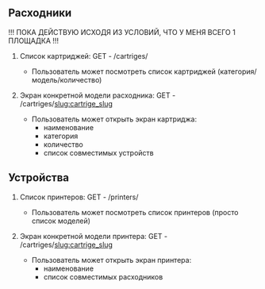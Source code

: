 ## Расходники
!!! ПОКА ДЕЙСТВУЮ ИСХОДЯ ИЗ УСЛОВИЙ, ЧТО У МЕНЯ ВСЕГО 1 ПЛОЩАДКА !!!
1. Список картриджей: GET - /cartriges/
    - Пользователь может посмотреть список картриджей (категория/модель/количество)

2. Экран конкретной модели расходника: GET - /cartriges/<slug:cartrige_slug>
    - Пользователь может открыть экран картриджа: 
        - наименование
        - категория
        - количество
        - список совместимых устройств

## Устройства
1. Список принтеров: GET - /printers/
    - Пользователь может посмотреть список принтеров (просто список моделей)

2. Экран конкретной модели принтера: GET - /cartriges/<slug:cartrige_slug>
    - Пользователь может открыть экран принтера: 
        - наименование
        - список совместимых расходников